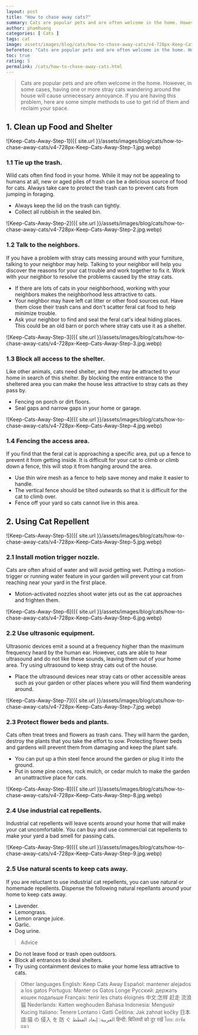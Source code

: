 ```yaml
---
layout: post
title: "How to chase away cats?"
summary: Cats are popular pets and are often welcome in the home. However, in some cases, having one or more stray cats wandering around the house will cause unnecessary annoyance. If you are having this problem, here are some simple methods to use to get rid of them and reclaim your space.
author: phamhuong
categories: [ Cats ]
tags: cat
image: assets/images/blog/cats/how-to-chase-away-cats/v4-728px-Keep-Cats-Away-Step-1.jpg.webp
beforetoc: "Cats are popular pets and are often welcome in the home. However, in some cases, having one or more stray cats wandering around the house will cause unnecessary annoyance. If you are having this problem, here are some simple methods to use to get rid of them and reclaim your space."
toc: true
rating: 5
permalink: /cats/how-to-chase-away-cats.html
---
```


> Cats are popular pets and are often welcome in the home. However, in some cases, having one or more stray cats wandering around the house will cause unnecessary annoyance. If you are having this problem, here are some simple methods to use to get rid of them and reclaim your space.

## 1. Clean up Food and Shelter

![Keep-Cats-Away-Step-1]({{ site.url }}/assets/images/blog/cats/how-to-chase-away-cats/v4-728px-Keep-Cats-Away-Step-1.jpg.webp)

### 1.1 Tie up the trash. 

Wild cats often find food in your home. While it may not be appealing to humans at all, new or aged piles of trash can be a delicious source of food for cats. Always take care to protect the trash can to prevent cats from jumping in foraging.
- Always keep the lid on the trash can tightly.
- Collect all rubbish in the sealed bin.

![Keep-Cats-Away-Step-2]({{ site.url }}/assets/images/blog/cats/how-to-chase-away-cats/v4-728px-Keep-Cats-Away-Step-2.jpg.webp)

### 1.2 Talk to the neighbors. 

If you have a problem with stray cats messing around with your furniture, talking to your neighbor may help. Talking to your neighbor will help you discover the reasons for your cat trouble and work together to fix it. Work with your neighbor to resolve the problems caused by the stray cats.
- If there are lots of cats in your neighborhood, working with your neighbors makes the neighborhood less attractive to cats.
- Your neighbor may have left cat litter or other food sources out. Have them close their trash cans and don't scatter feral cat food to help minimize trouble.
- Ask your neighbor to find and seal the feral cat's ideal hiding places. This could be an old barn or porch where stray cats use it as a shelter.

![Keep-Cats-Away-Step-3]({{ site.url }}/assets/images/blog/cats/how-to-chase-away-cats/v4-728px-Keep-Cats-Away-Step-3.jpg.webp)

### 1.3 Block all access to the shelter. 

Like other animals, cats need shelter, and they may be attracted to your home in search of this shelter. By blocking the entire entrance to the sheltered area you can make the house less attractive to stray cats as they pass by.
- Fencing on porch or dirt floors.
- Seal gaps and narrow gaps in your home or garage.

![Keep-Cats-Away-Step-4]({{ site.url }}/assets/images/blog/cats/how-to-chase-away-cats/v4-728px-Keep-Cats-Away-Step-4.jpg.webp)

### 1.4 Fencing the access area. 

If you find that the feral cat is approaching a specific area, put up a fence to prevent it from getting inside. It is difficult for your cat to climb or climb down a fence, this will stop it from hanging around the area.
- Use thin wire mesh as a fence to help save money and make it easier to handle.
- The vertical fence should be tilted outwards so that it is difficult for the cat to climb over.
- Fence off your yard so cats cannot live in this area.

## 2. Using Cat Repellent

![Keep-Cats-Away-Step-5]({{ site.url }}/assets/images/blog/cats/how-to-chase-away-cats/v4-728px-Keep-Cats-Away-Step-5.jpg.webp)

### 2.1 Install motion trigger nozzle. 

Cats are often afraid of water and will avoid getting wet. Putting a motion-trigger or running water feature in your garden will prevent your cat from reaching near your yard in the first place.
- Motion-activated nozzles shoot water jets out as the cat approaches and frighten them.

![Keep-Cats-Away-Step-6]({{ site.url }}/assets/images/blog/cats/how-to-chase-away-cats/v4-728px-Keep-Cats-Away-Step-6.jpg.webp)

### 2.2 Use ultrasonic equipment. 

Ultrasonic devices emit a sound at a frequency higher than the maximum frequency heard by the human ear. However, cats are able to hear ultrasound and do not like these sounds, leaving them out of your home area. Try using ultrasound to keep stray cats out of the house. 
- Place the ultrasound devices near stray cats or other accessible areas such as your garden or other places where you will find them wandering around.

![Keep-Cats-Away-Step-7]({{ site.url }}/assets/images/blog/cats/how-to-chase-away-cats/v4-728px-Keep-Cats-Away-Step-7.jpg.webp)

### 2.3 Protect flower beds and plants. 

Cats often treat trees and flowers as trash cans. They will harm the garden, destroy the plants that you take the effort to sow. Protecting flower beds and gardens will prevent them from damaging and keep the plant safe.
- You can put up a thin steel fence around the garden or plug it into the ground.
- Put in some pine cones, rock mulch, or cedar mulch to make the garden an unattractive place for cats.

![Keep-Cats-Away-Step-8]({{ site.url }}/assets/images/blog/cats/how-to-chase-away-cats/v4-728px-Keep-Cats-Away-Step-8.jpg.webp)

### 2.4 Use industrial cat repellents. 

Industrial cat repellents will leave scents around your home that will make your cat uncomfortable. You can buy and use commercial cat repellents to make your yard a bad smell for passing cats.

![Keep-Cats-Away-Step-9]({{ site.url }}/assets/images/blog/cats/how-to-chase-away-cats/v4-728px-Keep-Cats-Away-Step-9.jpg.webp)

### 2.5 Use natural scents to keep cats away. 

If you are reluctant to use industrial cat repellents, you can use natural or homemade repellents. Dispense the following natural repellants around your home to keep cats away. 
- Lavender.
- Lemongrass.
- Lemon orange juice.
- Garlic.
- Dog urine.

> Advice
- Do not leave food or trash open outdoors.
- Block all entrances to ideal shelters.
- Try using containment devices to make your home less attractive to cats.

> Other languages
English: Keep Cats Away Español: mantener alejados a los gatos Portugus: Manter os Gatos Longe Русский: держать кошек подальше Français: tenir les chats éloignés 中文:怎样 赶走 流浪 猫 Nederlands: Katten weghouden Bahasa Indonesia: Mengusir Kucing Italiano: Tenere Lontano i Gatti Čeština: Jak zahnat kočky 日本語:猫 の 侵入 を 防 ぐ العربية: إبعاد القطط हिन्दी: बिल्लियों को दूर रखें ไทย: กำจัด แมว
